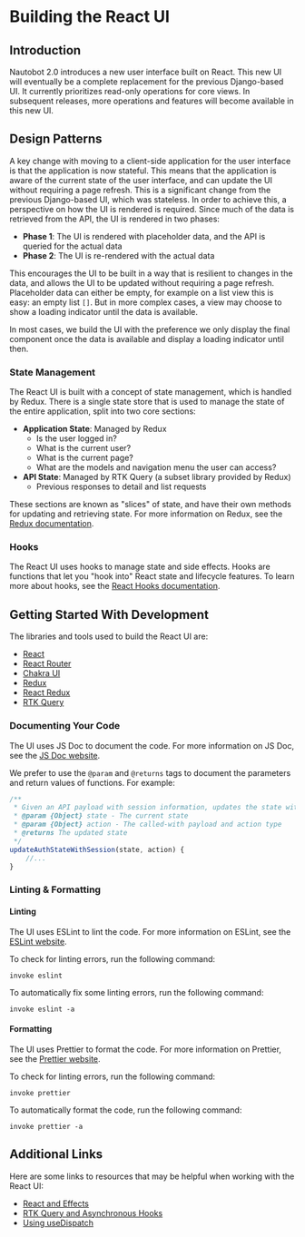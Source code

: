 # Building the React UI

## Introduction

Nautobot 2.0 introduces a new user interface built on React. This new UI will eventually be a complete replacement for the previous Django-based UI. It currently prioritizes read-only operations for core views. In subsequent releases, more operations and features will become available in this new UI.

## Design Patterns

A key change with moving to a client-side application for the user interface is that the application is now stateful. This means that the application is aware of the current state of the user interface, and can update the UI without requiring a page refresh. This is a significant change from the previous Django-based UI, which was stateless. In order to achieve this, a perspective on how the UI is rendered is required. Since much of the data is retrieved from the API, the UI is rendered in two phases:

- **Phase 1**: The UI is rendered with placeholder data, and the API is queried for the actual data
- **Phase 2**: The UI is re-rendered with the actual data

This encourages the UI to be built in a way that is resilient to changes in the data, and allows the UI to be updated without requiring a page refresh. Placeholder data can either be empty, for example on a list view this is easy: an empty list `[]`. But in more complex cases, a view may choose to show a loading indicator until the data is available.

In most cases, we build the UI with the preference we only display the final component once the data is available and display a loading indicator until then.

### State Management

The React UI is built with a concept of state management, which is handled by Redux. There is a single state store that is used to manage the state of the entire application, split into two core sections:

- **Application State**: Managed by Redux
    - Is the user logged in?
    - What is the current user?
    - What is the current page?
    - What are the models and navigation menu the user can access?
- **API State**: Managed by RTK Query (a subset library provided by Redux)
    - Previous responses to detail and list requests

These sections are known as "slices" of state, and have their own methods for updating and retrieving state. For more information on Redux, see the [Redux documentation](https://redux.js.org/).

### Hooks

The React UI uses hooks to manage state and side effects. Hooks are functions that let you "hook into" React state and lifecycle features. To learn more about hooks, see the [React Hooks documentation](https://react.dev/reference/react).

## Getting Started With Development

The libraries and tools used to build the React UI are:

- [React](https://reactjs.org/)
- [React Router](https://reactrouter.com/)
- [Chakra UI](https://chakra-ui.com/)
- [Redux](https://redux.js.org/)
- [React Redux](https://react-redux.js.org/)
- [RTK Query](https://redux-toolkit.js.org/rtk-query/overview)

### Documenting Your Code

The UI uses JS Doc to document the code. For more information on JS Doc, see the [JS Doc website](https://jsdoc.app/).

We prefer to use the `@param` and `@returns` tags to document the parameters and return values of functions. For example:

```js
/**
 * Given an API payload with session information, updates the state with the session information
 * @param {Object} state - The current state
 * @param {Object} action - The called-with payload and action type
 * @returns The updated state
 */
updateAuthStateWithSession(state, action) {
    //... 
}
```

### Linting & Formatting

#### Linting

The UI uses ESLint to lint the code. For more information on ESLint, see the [ESLint website](https://eslint.org/).

To check for linting errors, run the following command:

```shell
invoke eslint
```

To automatically fix some linting errors, run the following command:

```shell
invoke eslint -a
```

#### Formatting

The UI uses Prettier to format the code. For more information on Prettier, see the [Prettier website](https://prettier.io/).

To check for linting errors, run the following command:

```shell
invoke prettier
```

To automatically format the code, run the following command:

```shell
invoke prettier -a
```

## Additional Links

Here are some links to resources that may be helpful when working with the React UI:

- [React and Effects](https://react.dev/learn/synchronizing-with-effects)
- [RTK Query and Asynchronous Hooks](https://redux-toolkit.js.org/rtk-query/usage/queries#query-hook-options)
- [Using useDispatch](https://react-redux.js.org/api/hooks#usedispatch)
